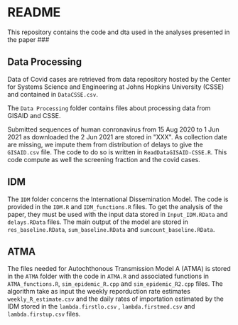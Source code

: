 # README

This repository contains the code and dta used in the analyses presented in the paper ###

## Data Processing

Data of Covid cases are retrieved from data repository hosted by the Center for Systems Science and Engineering at Johns Hopkins University (CSSE) and contained in `DataCSSE.csv`.

The `Data Processing` folder contains files about processing data from GISAID and CSSE. 

Submitted sequences of human conronavirus from 15 Aug 2020 to 1 Jun 2021 as downloaded the 2 Jun 2021 are stored in "XXX". As collection date are missing, we impute them from distribution of delays to give the `GISAID.csv` file. The code to do so is written in `ReadDataGISAID-CSSE.R`. This code compute as well the screening fraction and the covid cases.


## IDM

The `IDM` folder concerns the International Dissemination Model. The code is provided in the `IDM.R` and `IDM_functions.R` files. To get the analysis of the paper, they must be used with the input data stored in `Input_IDM.RData` and `delays.RData` files.
The main output of the model are stored in `res_baseline.RData`, `sum_baseline.RData` and `sumcount_baseline.RData`.

## ATMA

The files needed for Autochthonous Transmission Model A (ATMA) is stored in the `ATMA` folder with the code in `ATMA.R` and associated functions in `ATMA_functions.R`, `sim_epidemic_R.cpp` and `sim_epidemic_R2.cpp` files. The algorithm take as input the weekly reporduction rate estimates `weekly_R_estimate.csv` and the daily rates of importation estimated by the IDM stored in the `lambda.firstlo.csv` , `lambda.firstmed.csv` and `lambda.firstup.csv` files.



